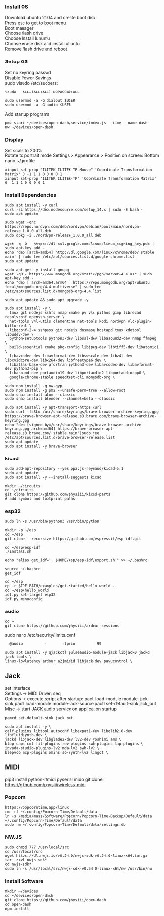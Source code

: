 ### Install OS
Download ubuntu 21.04 and create boot disk  
Press esc to get to boot menu  
Boot manager  
Choose flash drive  
Choose Install lununtu  
Choose erase disk and install ubuntu  
Remove flash drive and reboot  

### Setup OS
Set no keyring passwd  
Disable Power Savings   
sudo visudo /etc/sudoers: 
```
%sudo   ALL=(ALL:ALL) NOPASSWD:ALL  
```

```
sudo usermod -a -G dialout $USER
sudo usermod -a -G audio $USER
```
Add startup programs  
```
pm2 start ~/devices/open-dash/service/index.js --time --name dash
nw ~/devices/open-dash
```

### Display

Set scale to 200%  
Rotate to portrait mode
Settings > Appearance > Position on screen: Bottom
nano ~/.profile
```
xinput set-prop "ILITEK ILITEK-TP Mouse" 'Coordinate Transformation Matrix' 0 -1 1 1 0 0 0 0 1
xinput set-prop "ILITEK ILITEK-TP" 'Coordinate Transformation Matrix' 0 -1 1 1 0 0 0 0 1
```

### Install Dependencies


```
sudo apt install -y curl
curl -sL https://deb.nodesource.com/setup_14.x | sudo -E bash -
sudo apt update
```

```
sudo wget -qnc https://repo.nordvpn.com/deb/nordvpn/debian/pool/main/nordvpn-release_1.0.0_all.deb
sudo dpkg -i ./nordvpn-release_1.0.0_all.deb
```
```
wget -q -O - https://dl-ssl.google.com/linux/linux_signing_key.pub | sudo apt-key add -
echo 'deb [arch=amd64] http://dl.google.com/linux/chrome/deb/ stable main' | sudo tee /etc/apt/sources.list.d/google-chrome.list
sudo apt update
```

```
sudo apt-get -y install gnupg
wget -qO - https://www.mongodb.org/static/pgp/server-4.4.asc | sudo apt-key add -
echo "deb [ arch=amd64,arm64 ] https://repo.mongodb.org/apt/ubuntu focal/mongodb-org/4.4 multiverse" | sudo tee /etc/apt/sources.list.d/mongodb-org-4.4.list
```

```
sudo apt update && sudo apt upgrade -y

sudo apt install -y \
  tmux git nodejs sshfs nmap cmake pv vlc pithos gimp librecad resolvconf openssh-server \
  net-tools v4l-utils clementine net-tools kodi nordvpn vlc-plugin-bittorrent \
  libgconf-2-4 sshpass git nodejs dnsmasq hostapd tmux xdotool libudev-dev \
  python-setuptools python3-dev libssl-dev libasound2-dev nmap ffmpeg \
  build-essential cmake pkg-config libjpeg-dev libtiff5-dev libatomic1 \
  libavcodec-dev libavformat-dev libswscale-dev libv4l-dev libxvidcore-dev libx264-dev libfreetype6-dev \
  libatlas-base-dev gfortran python3-dev libavcodec-dev libavformat-dev python3-pip \
  libasound-dev portaudio19-dev libportaudio2 libportaudiocpp0 \
  google-chrome-stable speedtest-cli mongodb-org \

```

```
sudo npm install -g nw-gyp
sudo npm install -g pm2 --unsafe-perm=true --allow-root
sudo snap install atom --classic
sudo snap install blender --channel=beta --classic
```

```
sudo apt install -y apt-transport-https curl
sudo curl -fsSLo /usr/share/keyrings/brave-browser-archive-keyring.gpg https://brave-browser-apt-release.s3.brave.com/brave-browser-archive-keyring.gpg
echo "deb [signed-by=/usr/share/keyrings/brave-browser-archive-keyring.gpg arch=amd64] https://brave-browser-apt-release.s3.brave.com/ stable main"|sudo tee /etc/apt/sources.list.d/brave-browser-release.list
sudo apt update
sudo apt install -y brave-browser
```
### kicad
```
sudo add-apt-repository --yes ppa:js-reynaud/kicad-5.1
sudo apt update
sudo apt install -y --install-suggests kicad

mkdir ~/circuits
cd ~/circuits
git clone https://github.com/physiii/kicad-parts
# add symbol and footprint paths
```
### esp32
```
sudo ln -s /usr/bin/python3 /usr/bin/python

mkdir -p ~/esp
cd ~/esp
git clone --recursive https://github.com/espressif/esp-idf.git

cd ~/esp/esp-idf
./install.sh

echo "alias get_idf='. $HOME/esp/esp-idf/export.sh'" >> ~/.bashrc

source ~/.bashrc
get_idf

cd ~/esp
cp -r $IDF_PATH/examples/get-started/hello_world .
cd ~/esp/hello_world
idf.py set-target esp32
idf.py menuconfig
```

### audio
```
cd ~
git clone https://github.com/physiii/ardour-sessions

```
sudo nano /etc/security/limits.conf
```
  @audio          -       rtprio          99
```
```
sudo apt install -y qjackctl pulseaudio-module-jack libjack0 jackd jack-tools \
linux-lowlatency ardour a2jmidid libjack-dev pavucontrol \
```
## Jack
set interface  
Settings -> MIDI Driver: seq  
Options -> execute script after startup: pactl load-module module-jack-sink;pactl load-module module-jack-source;pactl set-default-sink jack_out  
Misc -> start JACK audio service on application startup  
```
pamcd set-default-sink jack_out
```
```
sudo apt install -y \
calf-plugins libtool autoconf libexpat1-dev libglib2.0-dev libfluidsynth-dev \
jackd libjack-dev libglade2-dev lv2-dev yoshimi ams \
blop caps cmt fil-plugins rev-plugins swh-plugins tap-plugins \
invada-studio-plugins-lv2 mda-lv2 swh-lv2 \
blepvco mcp-plugins omins so-synth-lv2 lingot \
```
## MIDI

pip3 install python-rtmidi pyserial mido
git clone https://github.com/physiii/wireless-midi

###  Popcorn
```
https://popcorntime.app/linux
rm -rf ~/.config/Popcorn-Time/Default/data
ln -s /media/mass/Software/Popcorn/Popcorn-Time-Backup/Default/data ~/.config/Popcorn-Time/Default/data
sudo rm ~/.config/Popcorn-Time/Default/data/settings.db
```
### NW.JS
```
sudo chmod 777 /usr/local/src  
cd /usr/local/src  
wget https://dl.nwjs.io/v0.54.0/nwjs-sdk-v0.54.0-linux-x64.tar.gz
tar -zxvf nwjs-sdk*  
cd nwjs-sdk*  
sudo ln -s /usr/local/src/nwjs-sdk-v0.54.0-linux-x64/nw /usr/bin/nw  
```
### Install Software
```
mkdir ~/devices
cd ~/devices/open-dash
git clone https://github.com/physiii/open-dash  
cd open-dash 
npm install  
```
